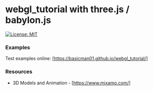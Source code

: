 # webgl_tutorial with three.js / babylon.js

[![License: MIT](https://img.shields.io/badge/License-MIT-blue.svg)](./LICENSE)

### Examples ###
Test examples online: [https://basicman01.github.io/webgl_tutorial/]

### Resources ###
* 3D Models and Animation - [https://www.mixamo.com/]

